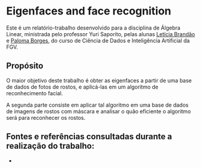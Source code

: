 # Eigenfaces and face recognition

Este é um relatório-trabalho desenvolvido para a disciplina de Álgebra Linear, ministrada pelo professor Yuri Saporito, pelas alunas [Letícia Brandão](https://github.com/leticia-brand) e [Paloma Borges](https://github.com/palomavb), do curso de Ciência de Dados e Inteligência Artificial da FGV.

## Propósito 

O maior objetivo deste trabalho é obter as eigenfaces a partir de uma base de dados de fotos de rostos, e aplicá-las em um algoritmo de reconhecimento facial. 

A segunda parte consiste em aplicar tal algoritmo em uma base de dados de imagens de rostos com máscara e analisar o quão eficiente o algoritmo será para reconhecer os rostos.

## Fontes e referências consultadas durante a realização do trabalho:
- 